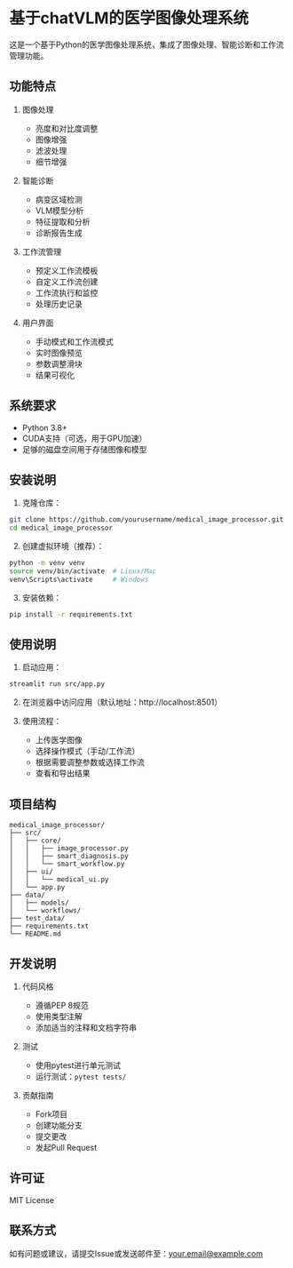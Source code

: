 # 基于chatVLM的医学图像处理系统

这是一个基于Python的医学图像处理系统，集成了图像处理、智能诊断和工作流管理功能。

## 功能特点

1. 图像处理
   - 亮度和对比度调整
   - 图像增强
   - 滤波处理
   - 细节增强

2. 智能诊断
   - 病变区域检测
   - VLM模型分析
   - 特征提取和分析
   - 诊断报告生成

3. 工作流管理
   - 预定义工作流模板
   - 自定义工作流创建
   - 工作流执行和监控
   - 处理历史记录

4. 用户界面
   - 手动模式和工作流模式
   - 实时图像预览
   - 参数调整滑块
   - 结果可视化

## 系统要求

- Python 3.8+
- CUDA支持（可选，用于GPU加速）
- 足够的磁盘空间用于存储图像和模型

## 安装说明

1. 克隆仓库：
```bash
git clone https://github.com/yourusername/medical_image_processor.git
cd medical_image_processor
```

2. 创建虚拟环境（推荐）：
```bash
python -m venv venv
source venv/bin/activate  # Linux/Mac
venv\Scripts\activate     # Windows
```

3. 安装依赖：
```bash
pip install -r requirements.txt
```

## 使用说明

1. 启动应用：
```bash
streamlit run src/app.py
```

2. 在浏览器中访问应用（默认地址：http://localhost:8501）

3. 使用流程：
   - 上传医学图像
   - 选择操作模式（手动/工作流）
   - 根据需要调整参数或选择工作流
   - 查看和导出结果

## 项目结构

```
medical_image_processor/
├── src/
│   ├── core/
│   │   ├── image_processor.py
│   │   ├── smart_diagnosis.py
│   │   └── smart_workflow.py
│   ├── ui/
│   │   └── medical_ui.py
│   └── app.py
├── data/
│   ├── models/
│   └── workflows/
├── test_data/
├── requirements.txt
└── README.md
```

## 开发说明

1. 代码风格
   - 遵循PEP 8规范
   - 使用类型注解
   - 添加适当的注释和文档字符串

2. 测试
   - 使用pytest进行单元测试
   - 运行测试：`pytest tests/`

3. 贡献指南
   - Fork项目
   - 创建功能分支
   - 提交更改
   - 发起Pull Request

## 许可证

MIT License

## 联系方式

如有问题或建议，请提交Issue或发送邮件至：your.email@example.com 
